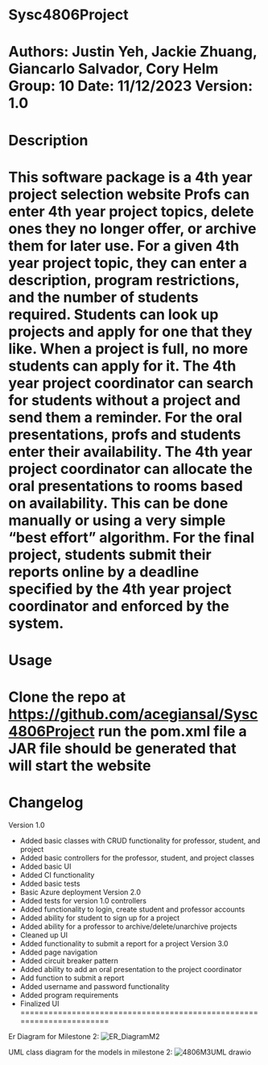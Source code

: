 # Sysc4806Project
Authors: Justin Yeh, Jackie Zhuang, Giancarlo Salvador, Cory Helm
Group: 10
Date: 11/12/2023
Version: 1.0
=====================================================================
# Description
This software package is a 4th year project selection website
Profs can enter 4th year project topics, delete ones they no longer offer, or archive them for later use.
For a given 4th year project topic, they can enter a description, program restrictions, and the number of students required.
Students can look up projects and apply for one that they like. When a project is full, no more students can apply for it.
The 4th year project coordinator can search for students without a project and send them a reminder.
For the oral presentations, profs and students enter their availability.
The 4th year project coordinator can allocate the oral presentations to rooms based on availability.
This can be done manually or using a very simple “best effort” algorithm.
For the final project, students submit their reports online by a deadline specified by the 4th year project coordinator and enforced by the system.
======================================================================
# Usage
Clone the repo at https://github.com/acegiansal/Sysc4806Project
run the pom.xml file 
a JAR file should be generated that will start the website
======================================================================
# Changelog
Version 1.0
- Added basic classes with CRUD functionality for professor, student, and project
- Added basic controllers for the professor, student, and project classes
- Added basic UI
- Added CI functionality
- Added basic tests
- Basic Azure deployment
Version 2.0
- Added tests for version 1.0 controllers
- Added functionality to login, create student and professor accounts
- Added ability for student to sign up for a project
- Added ability for a professor to archive/delete/unarchive projects
- Cleaned up UI
- Added functionality to submit a report for a project
Version 3.0
- Added page navigation
- Added circuit breaker pattern
- Added ability to add an oral presentation to the project coordinator
- Add function to submit a report
- Added username and password functionality
- Added program requirements
- Finalized UI
======================================================================

Er Diagram for Milestone 2:
![ER_DiagramM2](https://github.com/acegiansal/Sysc4806Project/assets/91341372/49f6a4cb-a73c-4f65-a352-8fe594b922e6)




UML class diagram for the models in milestone 2:
![4806M3UML drawio](https://github.com/acegiansal/Sysc4806Project/assets/91341372/07608491-2c22-4fc6-b7da-fea7d184dc3b)



